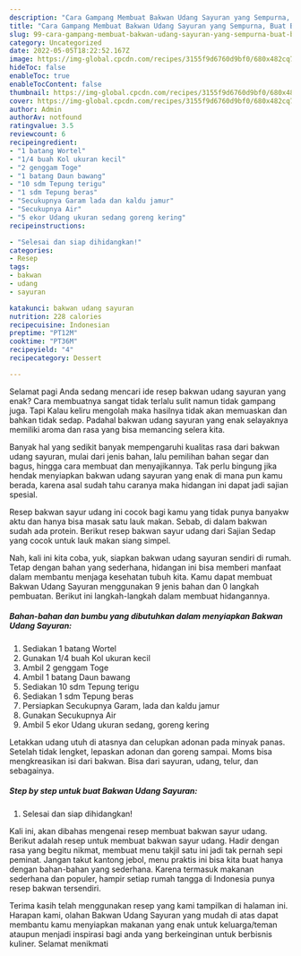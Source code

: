 ```yaml
---
description: "Cara Gampang Membuat Bakwan Udang Sayuran yang Sempurna, Buat Buka Puasa}"
title: "Cara Gampang Membuat Bakwan Udang Sayuran yang Sempurna, Buat Buka Puasa}"
slug: 99-cara-gampang-membuat-bakwan-udang-sayuran-yang-sempurna-buat-buka-puasa
category: Uncategorized
date: 2022-05-05T18:22:52.167Z
image: https://img-global.cpcdn.com/recipes/3155f9d6760d9bf0/680x482cq70/bakwan-udang-sayuran-foto-resep-utama.jpg
hideToc: false
enableToc: true
enableTocContent: false
thumbnail: https://img-global.cpcdn.com/recipes/3155f9d6760d9bf0/680x482cq70/bakwan-udang-sayuran-foto-resep-utama.jpg
cover: https://img-global.cpcdn.com/recipes/3155f9d6760d9bf0/680x482cq70/bakwan-udang-sayuran-foto-resep-utama.jpg
author: Admin
authorAv: notfound
ratingvalue: 3.5
reviewcount: 6
recipeingredient:
- "1 batang Wortel"
- "1/4 buah Kol ukuran kecil"
- "2 genggam Toge"
- "1 batang Daun bawang"
- "10 sdm Tepung terigu"
- "1 sdm Tepung beras"
- "Secukupnya Garam lada dan kaldu jamur"
- "Secukupnya Air"
- "5 ekor Udang ukuran sedang goreng kering"
recipeinstructions:

- "Selesai dan siap dihidangkan!"
categories:
- Resep
tags:
- bakwan
- udang
- sayuran

katakunci: bakwan udang sayuran 
nutrition: 228 calories
recipecuisine: Indonesian
preptime: "PT12M"
cooktime: "PT36M"
recipeyield: "4"
recipecategory: Dessert

---
```



Selamat pagi Anda sedang mencari ide resep bakwan udang sayuran yang enak? Cara membuatnya sangat tidak terlalu sulit namun tidak gampang juga. Tapi Kalau keliru mengolah maka hasilnya tidak akan memuaskan dan bahkan tidak sedap. Padahal bakwan udang sayuran yang enak selayaknya memiliki aroma dan rasa yang bisa memancing selera kita.


Banyak hal yang sedikit banyak mempengaruhi kualitas rasa dari bakwan udang sayuran, mulai dari jenis bahan, lalu pemilihan bahan segar dan bagus, hingga cara membuat dan menyajikannya. Tak perlu bingung jika hendak menyiapkan bakwan udang sayuran yang enak di mana pun kamu berada, karena asal sudah tahu caranya maka hidangan ini dapat jadi sajian spesial.

Resep bakwan sayur udang ini cocok bagi kamu yang tidak punya banyakw aktu dan hanya bisa masak satu lauk makan. Sebab, di dalam bakwan sudah ada protein. Berikut resep bakwan sayur udang dari Sajian Sedap yang cocok untuk lauk makan siang simpel.


Nah, kali ini kita coba, yuk, siapkan bakwan udang sayuran sendiri di rumah. Tetap dengan bahan yang sederhana, hidangan ini bisa memberi manfaat dalam membantu menjaga kesehatan tubuh kita. Kamu dapat membuat Bakwan Udang Sayuran menggunakan 9 jenis bahan dan 0 langkah pembuatan. Berikut ini langkah-langkah dalam membuat hidangannya.

<!--inarticleads1-->

##### Bahan-bahan dan bumbu yang dibutuhkan dalam menyiapkan Bakwan Udang Sayuran:

1. Sediakan 1 batang Wortel
1. Gunakan 1/4 buah Kol ukuran kecil
1. Ambil 2 genggam Toge
1. Ambil 1 batang Daun bawang
1. Sediakan 10 sdm Tepung terigu
1. Sediakan 1 sdm Tepung beras
1. Persiapkan Secukupnya Garam, lada dan kaldu jamur
1. Gunakan Secukupnya Air
1. Ambil 5 ekor Udang ukuran sedang, goreng kering


Letakkan udang utuh di atasnya dan celupkan adonan pada minyak panas. Setelah tidak lengket, lepaskan adonan dan goreng sampai. Moms bisa mengkreasikan isi dari bakwan. Bisa dari sayuran, udang, telur, dan sebagainya. 

<!--inarticleads2-->

##### Step by step untuk buat Bakwan Udang Sayuran:


1. Selesai dan siap dihidangkan!

Kali ini, akan dibahas mengenai resep membuat bakwan sayur udang. Berikut adalah resep untuk membuat bakwan sayur udang. Hadir dengan rasa yang begitu nikmat, membuat menu takjil satu ini jadi tak pernah sepi peminat. Jangan takut kantong jebol, menu praktis ini bisa kita buat hanya dengan bahan-bahan yang sederhana. Karena termasuk makanan sederhana dan populer, hampir setiap rumah tangga di Indonesia punya resep bakwan tersendiri. 

Terima kasih telah menggunakan resep yang kami tampilkan di halaman ini. Harapan kami, olahan Bakwan Udang Sayuran yang mudah di atas dapat membantu kamu menyiapkan makanan yang enak untuk keluarga/teman ataupun menjadi inspirasi bagi anda yang berkeinginan untuk berbisnis kuliner. Selamat menikmati
